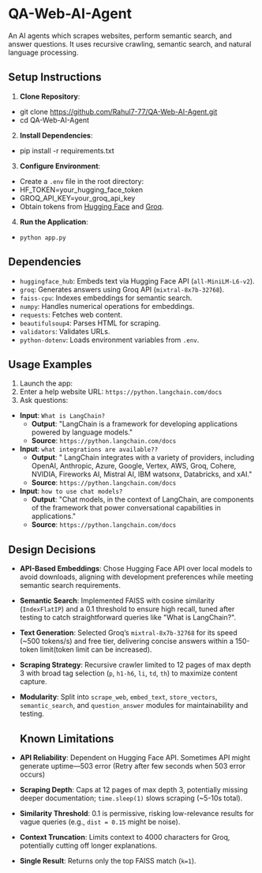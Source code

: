 # QA-Web-AI-Agent

An AI agents which scrapes websites, perform semantic search, and answer questions. It uses recursive crawling, semantic search, and natural language processing.

## Setup Instructions
1. **Clone Repository**: 
  * git clone https://github.com/Rahul7-77/QA-Web-AI-Agent.git 
  * cd QA-Web-AI-Agent
    
2. **Install Dependencies**:
  * pip install -r requirements.txt

3. **Configure Environment**:
- Create a `.env` file in the root directory:
- HF_TOKEN=your_hugging_face_token
- GROQ_API_KEY=your_groq_api_key
- Obtain tokens from [Hugging Face](https://hf.co/settings/tokens) and [Groq](https://console.groq.com).

4. **Run the Application**:
- `python app.py`

## Dependencies
- `huggingface_hub`: Embeds text via Hugging Face API (`all-MiniLM-L6-v2`).
- `groq`: Generates answers using Groq API (`mixtral-8x7b-32768`).
- `faiss-cpu`: Indexes embeddings for semantic search.
- `numpy`: Handles numerical operations for embeddings.
- `requests`: Fetches web content.
- `beautifulsoup4`: Parses HTML for scraping.
- `validators`: Validates URLs.
- `python-dotenv`: Loads environment variables from `.env`.

## Usage Examples
1. Launch the app:
2. Enter a help website URL: `https://python.langchain.com/docs`
3. Ask questions:
- **Input**: `What is LangChain?`
  - **Output**: "LangChain is a framework for developing applications powered by language models."
  - **Source**: `https://python.langchain.com/docs`
- **Input**: `what integrations are available??`
  - **Output**: " LangChain integrates with a variety of providers, including OpenAI, Anthropic, Azure, Google, Vertex, AWS, Groq, Cohere, NVIDIA, Fireworks AI, Mistral AI, IBM watsonx, Databricks, and xAI."
  - **Source**: `https://python.langchain.com/docs`
- **Input**: `how to use chat models?`
  - **Output**: "Chat models, in the context of LangChain, are components of the framework that power conversational capabilities in applications."
  - **Source**: `https://python.langchain.com/docs`

## Design Decisions
- **API-Based Embeddings**: Chose Hugging Face API over local models to avoid downloads, aligning with development preferences while meeting semantic search requirements.
- **Semantic Search**: Implemented FAISS with cosine similarity (`IndexFlatIP`) and a 0.1 threshold to ensure high recall, tuned after testing to catch straightforward queries like "What is LangChain?".
- **Text Generation**: Selected Groq’s `mixtral-8x7b-32768` for its speed (~500 tokens/s) and free tier, delivering concise answers within a 150-token limit(token limit can be increased).
- **Scraping Strategy**: Recursive crawler limited to 12 pages of max depth 3 with broad tag selection (`p`, `h1-h6`, `li`, `td`, `th`) to maximize content capture.
- **Modularity**: Split into `scrape_web`, `embed_text`, `store_vectors`, `semantic_search`, and `question_answer` modules for maintainability and testing.

  ## Known Limitations
- **API Reliability**: Dependent on Hugging Face API. Sometimes API might generate uptime—503 error (Retry after few seconds when 503 error occurs)
- **Scraping Depth**: Caps at 12 pages of max depth 3, potentially missing deeper documentation; `time.sleep(1)` slows scraping (~5-10s total).
- **Similarity Threshold**: 0.1 is permissive, risking low-relevance results for vague queries (e.g., `dist = 0.15` might be noise).
- **Context Truncation**: Limits context to 4000 characters for Groq, potentially cutting off longer explanations.
- **Single Result**: Returns only the top FAISS match (`k=1`).
